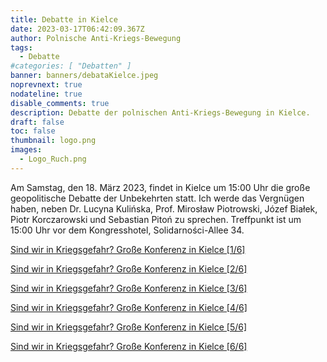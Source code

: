 ```yaml
---
title: Debatte in Kielce
date: 2023-03-17T06:42:09.367Z
author: Polnische Anti-Kriegs-Bewegung
tags:
  - Debatte
#categories: [ "Debatten" ]
banner: banners/debataKielce.jpeg
noprevnext: true
nodateline: true
disable_comments: true
description: Debatte der polnischen Anti-Kriegs-Bewegung in Kielce.
draft: false
toc: false
thumbnail: logo.png
images:
  - Logo_Ruch.png
---
```


Am Samstag, den 18. März 2023, findet in Kielce um 15:00 Uhr die große geopolitische Debatte der Unbekehrten statt. Ich werde das Vergnügen haben, neben Dr. Lucyna Kulińska, Prof. Mirosław Piotrowski, Józef Białek, Piotr Korczarowski und Sebastian Pitoń zu sprechen. Treffpunkt ist um 15:00 Uhr vor dem Kongresshotel, Solidarności-Allee 34.

[Sind wir in Kriegsgefahr? Große Konferenz in Kielce [1/6]](https://www.youtube.com/watch?v=tQMwfJ_-KWE "Sind wir in Kriegsgefahr? Große Konferenz in Kielce [1/6]")

[Sind wir in Kriegsgefahr? Große Konferenz in Kielce [2/6]](https://www.youtube.com/watch?v=4iCzgZ98NtQ "Sind wir in Kriegsgefahr? Große Konferenz in Kielce [2/6]")

[Sind wir in Kriegsgefahr? Große Konferenz in Kielce [3/6]](https://www.youtube.com/watch?v=KgMXF0FU6Jw "Sind wir in Kriegsgefahr? Große Konferenz in Kielce [3/6]")

[Sind wir in Kriegsgefahr? Große Konferenz in Kielce [4/6]](https://www.youtube.com/watch?v=13lwYpm-uno "Sind wir in Kriegsgefahr? Große Konferenz in Kielce [4/6]")

[Sind wir in Kriegsgefahr? Große Konferenz in Kielce [5/6]](https://www.youtube.com/watch?v=_7PMONnDBLE "Sind wir in Kriegsgefahr? Große Konferenz in Kielce [5/6]")

[Sind wir in Kriegsgefahr? Große Konferenz in Kielce [6/6]](https://www.youtube.com/watch?v=4V4MpXF36q0 "Sind wir in Kriegsgefahr? Große Konferenz in Kielce [6/6]")
